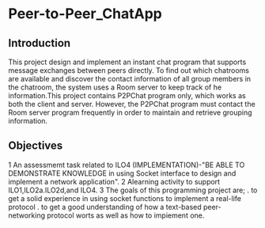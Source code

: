 # Peer-to-Peer_ChatApp
## Introduction
This project design and implement an instant chat program that supports message exchanges between peers directly. To find out which chatrooms are available and discover the contact information of all group members in the chatroom, the system uses a Room server to keep track of he information.This project contains P2PChat program only, which works as both the client and server. However, the P2PChat program must contact the Room server program frequently in order to maintain and retrieve grouping information.

## Objectives

1 An assessmemt task related to ILO4 (IMPLEMENTATION)-"BE ABLE TO DEMONSTRATE KNOWLEDGE in
  using Socket interface to design and implement a network application".
2 Alearning activity to support ILO1,ILO2a.ILO2d,and ILO4.
3 The goals of this programming project are;
  .  to get a solid experience in using socket functions to implement a real-life protocol
  .  to get a good understanding of how a text-based peer- networking protocol worts as well
     as how to impiement one.
